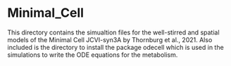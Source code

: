 # Minimal_Cell

This directory contains the simualtion files for the well-stirred and spatial models of the Minimal Cell JCVI-syn3A by Thornburg et al., 2021. Also included is the directory to install the package odecell which is used in the simulations to write the ODE equations for the metabolism.
